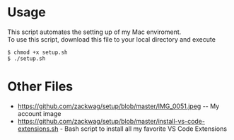 Usage
=====
This script automates the setting up of my Mac enviroment.  
To use this script, download this file to your local directory and execute
```
$ chmod +x setup.sh
$ ./setup.sh
```
Other Files
=====
- https://github.com/zackwag/setup/blob/master/IMG_0051.jpeg -- My account image
- https://github.com/zackwag/setup/blob/master/install-vs-code-extensions.sh - Bash script to install all my favorite VS Code Extensions
